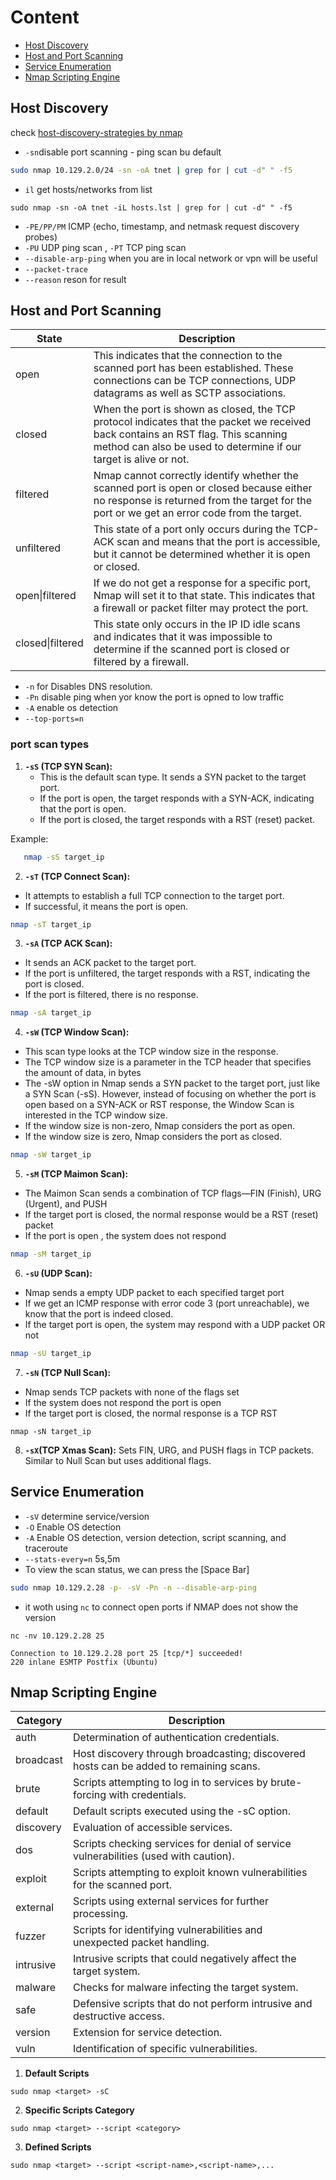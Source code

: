 # Content
- [Host Discovery](#host-discovery)
- [Host and Port Scanning](#host-and-port-scanning)
- [Service Enumeration](#service-enumeration)
- [Nmap Scripting Engine](#nmap-scripting-engine)


## Host Discovery

check [host-discovery-strategies by nmap](https://nmap.org/book/host-discovery-strategies.html)

- `-sn`disable port scanning - ping scan bu default 
```bash
sudo nmap 10.129.2.0/24 -sn -oA tnet | grep for | cut -d" " -f5
```
- `il` get hosts/networks from list 
```
sudo nmap -sn -oA tnet -iL hosts.lst | grep for | cut -d" " -f5
```
- `-PE/PP/PM` ICMP  (echo, timestamp, and netmask request discovery probes)
- `-PU` UDP ping scan , `-PT` TCP ping scan
- `--disable-arp-ping` when you are in local network or vpn will be useful
- `--packet-trace`
- `--reason` reson for result


## Host and Port Scanning

| State            | Description                                                                                                                     |
|------------------|---------------------------------------------------------------------------------------------------------------------------------|
| open             | This indicates that the connection to the scanned port has been established. These connections can be TCP connections, UDP datagrams as well as SCTP associations.  |
| closed           | When the port is shown as closed, the TCP protocol indicates that the packet we received back contains an RST flag. This scanning method can also be used to determine if our target is alive or not.  |
| filtered         | Nmap cannot correctly identify whether the scanned port is open or closed because either no response is returned from the target for the port or we get an error code from the target.  |
| unfiltered       | This state of a port only occurs during the TCP-ACK scan and means that the port is accessible, but it cannot be determined whether it is open or closed.  |
| open\|filtered    | If we do not get a response for a specific port, Nmap will set it to that state. This indicates that a firewall or packet filter may protect the port.  |
| closed\|filtered  | This state only occurs in the IP ID idle scans and indicates that it was impossible to determine if the scanned port is closed or filtered by a firewall.  |


- `-n` for Disables DNS resolution.
- `-Pn` disable ping when yor know the port is opned to low traffic
- `-A` enable os detection
- `--top-ports=n`

### port scan types 

1. **`-sS` (TCP SYN Scan):**
   - This is the default scan type. It sends a SYN packet to the target port.
   - If the port is open, the target responds with a SYN-ACK, indicating that the port is open.
   - If the port is closed, the target responds with a RST (reset) packet.

Example:
```bash
   nmap -sS target_ip
```

2. **`-sT` (TCP Connect Scan):**
- It attempts to establish a full TCP connection to the target port.
- If successful, it means the port is open.
```bash
nmap -sT target_ip
```

3. **`-sA` (TCP ACK Scan):**
- It sends an ACK packet to the target port.
- If the port is unfiltered, the target responds with a RST, indicating the port is closed.
- If the port is filtered, there is no response.
```bash
nmap -sA target_ip
```

4. **`-sW` (TCP Window Scan):**
- This scan type looks at the TCP window size in the response.
- The TCP window size is a parameter in the TCP header that specifies the amount of data, in bytes
- The -sW option in Nmap sends a SYN packet to the target port, just like a SYN Scan (-sS). However, instead of focusing on whether the port is open based on a SYN-ACK or RST response, the Window Scan is interested in the TCP window size.
- If the window size is non-zero, Nmap considers the port as open.
- If the window size is zero, Nmap considers the port as closed.
```bash
nmap -sW target_ip
```

5. **`-sM` (TCP Maimon Scan):**
- The Maimon Scan sends a combination of TCP flags—FIN (Finish), URG (Urgent), and PUSH
- If the target port is closed, the normal response would be a RST (reset) packet
- If the port is open , the system does not respond

```bash
nmap -sM target_ip
```

6. **`-sU` (UDP Scan):**
- Nmap sends a empty UDP packet to each specified target port
- If we get an ICMP response with error code 3 (port unreachable), we know that the port is indeed closed.
- If the target port is open, the system may respond with a UDP packet OR not
```bash
nmap -sU target_ip
```

7. **`-sN` (TCP Null Scan):**
- Nmap sends TCP packets with none of the flags set
- If the system does not respond the port is open
- If the target port is closed, the normal response is a TCP RST
```
nmap -sN target_ip
```

8. **`-sX`(TCP Xmas Scan):**
Sets FIN, URG, and PUSH flags in TCP packets. Similar to Null Scan but uses additional flags.


## Service Enumeration
- `-sV` determine service/version
- `-O` Enable OS detection
- `-A` Enable OS detection, version detection, script scanning, and traceroute
- `--stats-every=n` 5s,5m
- To view the scan status, we can press the [Space Bar]
```bash
sudo nmap 10.129.2.28 -p- -sV -Pn -n --disable-arp-ping
```
- it woth using `nc` to connect open ports if NMAP does not show the version
```
nc -nv 10.129.2.28 25

Connection to 10.129.2.28 port 25 [tcp/*] succeeded!
220 inlane ESMTP Postfix (Ubuntu)
```


## Nmap Scripting Engine

| Category   | Description                                                         |
|------------|---------------------------------------------------------------------|
| auth       | Determination of authentication credentials.                       |
| broadcast  | Host discovery through broadcasting; discovered hosts can be added to remaining scans. |
| brute      | Scripts attempting to log in to services by brute-forcing with credentials. |
| default    | Default scripts executed using the -sC option.                     |
| discovery  | Evaluation of accessible services.                                  |
| dos        | Scripts checking services for denial of service vulnerabilities (used with caution). |
| exploit    | Scripts attempting to exploit known vulnerabilities for the scanned port. |
| external   | Scripts using external services for further processing.             |
| fuzzer     | Scripts for identifying vulnerabilities and unexpected packet handling. |
| intrusive  | Intrusive scripts that could negatively affect the target system.   |
| malware    | Checks for malware infecting the target system.                     |
| safe       | Defensive scripts that do not perform intrusive and destructive access. |
| version    | Extension for service detection.                                    |
| vuln       | Identification of specific vulnerabilities.                        |


1. **Default Scripts**

```
sudo nmap <target> -sC
```

2. **Specific Scripts Category**
```
sudo nmap <target> --script <category>
```

3. **Defined Scripts**
```
sudo nmap <target> --script <script-name>,<script-name>,...
```

